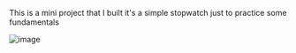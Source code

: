 This is a mini project that I built it's a simple stopwatch just to practice some fundamentals 


![image](https://github.com/user-attachments/assets/6515e1c6-407a-4a6e-b647-7b05a0a5e26a)

